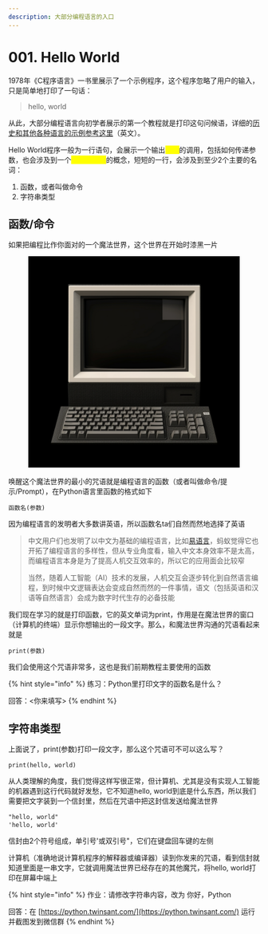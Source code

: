 ```yaml
---
description: 大部分编程语言的入口
---
```


# 001. Hello World

1978年《C程序语言》一书里展示了一个示例程序，这个程序忽略了用户的输入，只是简单地打印了一句话：

> hello, world

从此，大部分编程语言向初学者展示的第一个教程就是打印这句问候语，详细的[历史和其他各种语言的示例参考这里](https://en.wikipedia.org/wiki/%22Hello,\_World!%22\_program)（英文）。

Hello World程序一般为一行语句，会展示一个输出<mark style="color:yellow;">函数</mark>的调用，包括如何传递参数，也会涉及到一个<mark style="color:yellow;">字符串类型</mark>的概念，短短的一行，会涉及到至少2个主要的名词：

1. 函数，或者叫做命令
2. 字符串类型

## 函数/命令

如果把编程比作你面对的一个魔法世界，这个世界在开始时漆黑一片

<figure><img src=".gitbook/assets/image (1).png" alt=""><figcaption></figcaption></figure>

唤醒这个魔法世界的最小的咒语就是编程语言的函数（或者叫做命令/提示/Prompt），在Python语言里函数的格式如下

```
函数名(参数)
```

因为编程语言的发明者大多数讲英语，所以函数名ta们自然而然地选择了英语

> 中文用户们也发明了以中文为基础的编程语言，比如[易语言](https://www.dywt.com.cn/)，蚂蚁觉得它也开拓了编程语言的多样性，但从专业角度看，输入中文本身效率不是太高，而编程语言本身是为了提高人机交互效率的，所以它的应用面会比较窄
>
> 当然，随着人工智能（AI）技术的发展，人机交互会逐步转化到自然语言编程，到时候中文逻辑表达会变成自然而然的一件事情，语文（包括英语和汉语等自然语言）会成为数字时代生存的必备技能

我们现在学习的就是打印函数，它的英文单词为print，作用是在魔法世界的窗口（计算机的终端）显示你想输出的一段文字。那么，和魔法世界沟通的咒语看起来就是

```
print(参数)
```

我们会使用这个咒语非常多，这也是我们前期教程主要使用的函数

{% hint style="info" %}
练习：Python里打印文字的函数名是什么？

回答：<你来填写>
{% endhint %}

## 字符串类型

上面说了，print(参数)打印一段文字，那么这个咒语可不可以这么写？

```
print(hello, world)
```

从人类理解的角度，我们觉得这样写很正常，但计算机、尤其是没有实现人工智能的机器遇到这行代码就好发愁，它不知道hello, world到底是什么东西，所以我们需要把文字装到一个信封里，然后在咒语中把这封信发送给魔法世界

```
"hello, world"
'hello, world'
```

信封由2个符号组成，单引号'或双引号"，它们在键盘回车键的左侧

计算机（准确地说计算机程序的解释器或编译器）读到你发来的咒语，看到信封就知道里面是一串文字，它就调用魔法世界已经存在的其他魔咒，将hello, world打印在屏幕中端上

{% hint style="info" %}
作业：请修改字符串内容，改为 你好，Python

回答：在 [https://python.twinsant.com/](https://python.twinsant.com/) 运行并截图发到微信群
{% endhint %}

